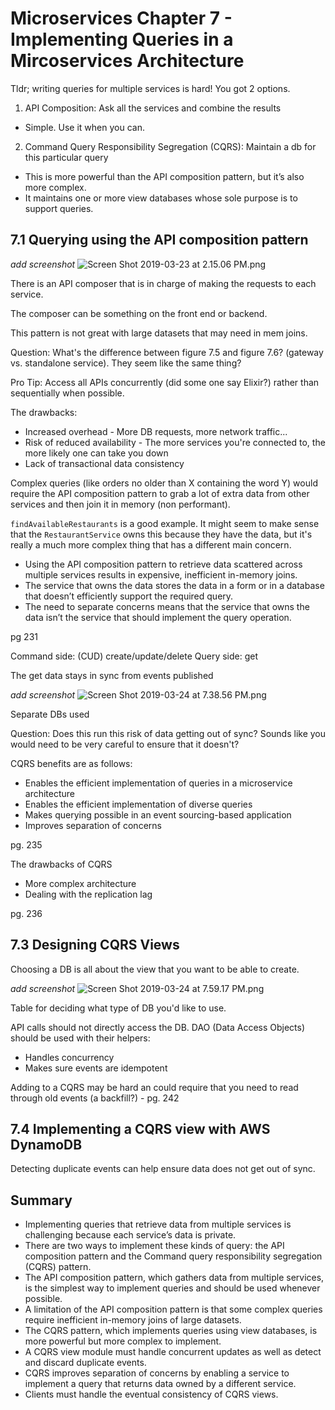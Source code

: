 # Microservices Chapter 7 - Implementing Queries in a Mircoservices Architecture

Tldr; writing queries for multiple services is hard! You got 2 options.
1. API Composition: Ask all the services and combine the results
  - Simple. Use it when you can.
2. Command Query Responsibility Segregation (CQRS): Maintain a db for this particular query
  - This is more powerful than the API composition pattern, but it’s also more complex.
  - It maintains one or more view databases whose sole purpose is to support queries.

## 7.1 Querying using the API composition pattern

_add screenshot_
![Screen Shot 2019-03-23 at 2.15.06 PM.png](:storage/87d2f2b6-134a-422e-b14e-680a3efc29f9/dfc2f3bb.png)

There is an API composer that is in charge of making the requests to each service.

The composer can be something on the front end or backend.

This pattern is not great with large datasets that may need in mem joins.

Question: What's the difference between figure 7.5 and figure 7.6? (gateway vs. standalone service). They seem like the same thing?

Pro Tip: Access all APIs concurrently (did some one say Elixir?) rather than sequentially when possible.

The drawbacks:
- Increased overhead - More DB requests, more network traffic...
- Risk of reduced availability - The more services you're connected to, the more likely one can take you down
- Lack of transactional data consistency

Complex queries (like orders no older than X containing the word Y) would require the API composition pattern to grab a lot of extra data from other services and then join it in memory (non performant).

`findAvailableRestaurants` is a good example. It might seem to make sense that the `RestaurantService` owns this because they have the data, but it's really a much more complex thing that has a different main concern.
- Using the API composition pattern to retrieve data scattered across multiple services results in expensive, inefficient in-memory joins.
- The service that owns the data stores the data in a form or in a database that doesn’t efficiently support the required query.
- The need to separate concerns means that the service that owns the data isn’t the service that should implement the query operation.

pg 231

Command side: (CUD) create/update/delete
Query side: get

The get data stays in sync from events published

_add screenshot_
![Screen Shot 2019-03-24 at 7.38.56 PM.png](:storage/87d2f2b6-134a-422e-b14e-680a3efc29f9/30c2183c.png)

Separate DBs used

Question: Does this run this risk of data getting out of sync? Sounds like you would need to be very careful to ensure that it doesn't?

CQRS benefits are as follows:
- Enables the efficient implementation of queries in a microservice architecture
- Enables the efficient implementation of diverse queries
- Makes querying possible in an event sourcing-based application
- Improves separation of concerns

pg. 235

The drawbacks of CQRS
- More complex architecture
- Dealing with the replication lag

pg. 236

## 7.3 Designing CQRS Views

Choosing a DB is all about the view that you want to be able to create.

_add screenshot_
![Screen Shot 2019-03-24 at 7.59.17 PM.png](:storage/87d2f2b6-134a-422e-b14e-680a3efc29f9/a22bed48.png)

Table for deciding what type of DB you'd like to use.

API calls should not directly access the DB. DAO (Data Access Objects) should be used with their helpers:
- Handles concurrency
- Makes sure events are idempotent

Adding to a CQRS may be hard an could require that you need to read through old events (a backfill?) - pg. 242

## 7.4 Implementing a CQRS view with AWS DynamoDB

Detecting duplicate events can help ensure data does not get out of sync.

## Summary

- Implementing queries that retrieve data from multiple services is challenging because each service’s data is private.
- There are two ways to implement these kinds of query: the API composition pattern and the Command query responsibility segregation (CQRS) pattern.
- The API composition pattern, which gathers data from multiple services, is the simplest way to implement queries and should be used whenever possible.
- A limitation of the API composition pattern is that some complex queries require inefficient in-memory joins of large datasets.
- The CQRS pattern, which implements queries using view databases, is more powerful but more complex to implement.
- A CQRS view module must handle concurrent updates as well as detect and discard duplicate events.
- CQRS improves separation of concerns by enabling a service to implement a query that returns data owned by a different service.
- Clients must handle the eventual consistency of CQRS views.
